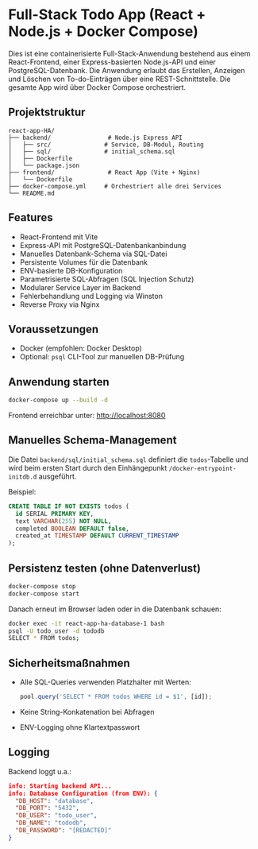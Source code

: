 # Full-Stack Todo App (React + Node.js + Docker Compose)

Dies ist eine containerisierte Full-Stack-Anwendung bestehend aus einem React-Frontend, einer Express-basierten Node.js-API und einer PostgreSQL-Datenbank. Die Anwendung erlaubt das Erstellen, Anzeigen und Löschen von To-do-Einträgen über eine REST-Schnittstelle. Die gesamte App wird über Docker Compose orchestriert.

## Projektstruktur

```
react-app-HA/
├── backend/                # Node.js Express API
│   ├── src/               # Service, DB-Modul, Routing
│   ├── sql/               # initial_schema.sql
│   ├── Dockerfile
│   └── package.json
├── frontend/               # React App (Vite + Nginx)
│   └── Dockerfile
├── docker-compose.yml     # Orchestriert alle drei Services
└── README.md
```

## Features

* React-Frontend mit Vite
* Express-API mit PostgreSQL-Datenbankanbindung
* Manuelles Datenbank-Schema via SQL-Datei
* Persistente Volumes für die Datenbank
* ENV-basierte DB-Konfiguration
* Parametrisierte SQL-Abfragen (SQL Injection Schutz)
* Modularer Service Layer im Backend
* Fehlerbehandlung und Logging via Winston
* Reverse Proxy via Nginx

## Voraussetzungen

* Docker (empfohlen: Docker Desktop)
* Optional: `psql` CLI-Tool zur manuellen DB-Prüfung

## Anwendung starten

```bash
docker-compose up --build -d
```

Frontend erreichbar unter: [http://localhost:8080](http://localhost:8080)

## Manuelles Schema-Management

Die Datei `backend/sql/initial_schema.sql` definiert die `todos`-Tabelle und wird beim ersten Start durch den Einhängepunkt `/docker-entrypoint-initdb.d` ausgeführt.

Beispiel:

```sql
CREATE TABLE IF NOT EXISTS todos (
  id SERIAL PRIMARY KEY,
  text VARCHAR(255) NOT NULL,
  completed BOOLEAN DEFAULT false,
  created_at TIMESTAMP DEFAULT CURRENT_TIMESTAMP
);
```

## Persistenz testen (ohne Datenverlust)

```bash
docker-compose stop
docker-compose start
```

Danach erneut im Browser laden oder in die Datenbank schauen:

```bash
docker exec -it react-app-ha-database-1 bash
psql -U todo_user -d tododb
SELECT * FROM todos;
```

## Sicherheitsmaßnahmen

* Alle SQL-Queries verwenden Platzhalter mit Werten:

  ```js
  pool.query('SELECT * FROM todos WHERE id = $1', [id]);
  ```
* Keine String-Konkatenation bei Abfragen
* ENV-Logging ohne Klartextpasswort

## Logging

Backend loggt u.a.:

```json
info: Starting backend API...
info: Database Configuration (from ENV): {
  "DB_HOST": "database",
  "DB_PORT": "5432",
  "DB_USER": "todo_user",
  "DB_NAME": "tododb",
  "DB_PASSWORD": "[REDACTED]"
}
```